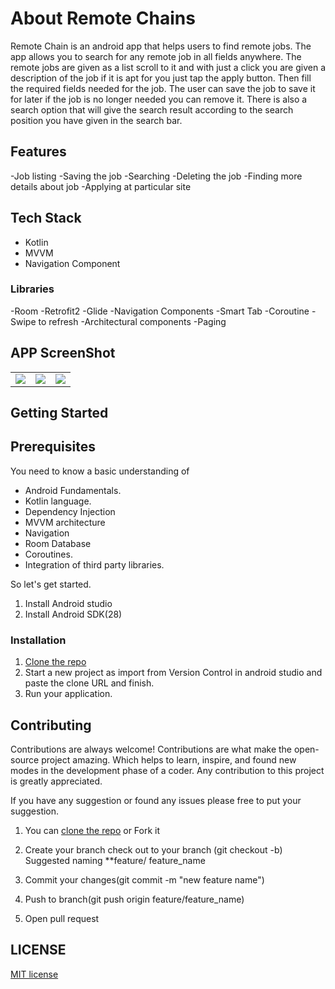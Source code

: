 
# About Remote Chains

Remote Chain is an android app that helps users to find remote jobs.  The app allows you to search for any remote job in all fields anywhere. The remote jobs are given as a list scroll to it and with just a click you are given a description of the job if it is apt for you just tap the apply button. Then fill the required fields needed for the job. The user can save the job to save it for later if the job is no longer needed you can remove it. There is also a search option that will give the search result according to the search position you have given in the search bar.

## Features

-Job listing
-Saving the job
-Searching 
-Deleting the job
-Finding more details about job
-Applying at particular site

## Tech Stack

- Kotlin
- MVVM
- Navigation Component

###  Libraries

-Room
-Retrofit2
-Glide
-Navigation Components
-Smart Tab
-Coroutine
-Swipe to refresh 
-Architectural components
-Paging

## APP ScreenShot

<table>
  <tr>
    <td valign="top"><img src="https://static.wixstatic.com/media/518b8e_6acf28bbf46e45b39d7a779028b012f9~mv2.png/v1/fill/w_317,h_600,al_c,q_85,usm_0.66_1.00_0.01,enc_auto/cache5e88e947-5bbf-4fbd-ace1-60604bd00570.png"></td>
    <td valign="top"><img src="https://static.wixstatic.com/media/518b8e_3bace784ead84d2bad026b6c4cf2a5b8~mv2.png/v1/fill/w_238,h_450,al_c,q_85,usm_0.66_1.00_0.01,enc_auto/cache0edf15d3-6742-45fe-b9bf-6bfb12c20ed8.png"></td>
    <td valign="top"><img src="https://static.wixstatic.com/media/518b8e_ed249e98ad054080b665a0c4c7fdbcbd~mv2.png/v1/fill/w_238,h_450,al_c,q_85,usm_0.66_1.00_0.01,enc_auto/cachea120d22d-2b82-49f5-ac71-86e48271d481.png"></td>
  </tr>
 </table>


## Getting Started

## Prerequisites
 
You need to know a basic understanding of 

- Android Fundamentals.
- Kotlin language.
- Dependency Injection
- MVVM architecture
- Navigation 
- Room Database
- Coroutines.
- Integration of third party libraries.

So let's get started.

1. Install Android studio
2. Install Android SDK(28)

### Installation

1. [Clone the repo](https://github.com/poojaOfficial321/Tracker_Go.git)
2. Start a new project as import from Version Control in android studio and paste the clone URL and finish.
3.  Run your application.


## Contributing

Contributions are always welcome!
Contributions are what make the open-source project amazing. Which helps to learn, inspire, and found new modes in the development phase of a coder. Any contribution to this project is greatly appreciated.

If you have any suggestion or found any issues please free to put your suggestion.

1. You can [clone the repo](https://github.com/poojaOfficial321/RemoteChains/) or Fork it

2. Create your branch check out to your branch (git checkout -b)
Suggested naming **feature/ feature_name

3. Commit your changes(git commit -m "new feature name")

4. Push to branch(git push origin feature/feature_name)

5. Open pull request

## LICENSE

[MIT license](LICENSE)
